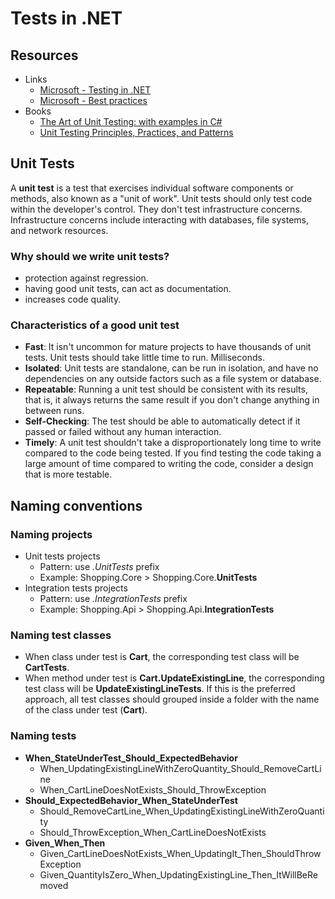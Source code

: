 # Tests in .NET

## Resources

- Links
  - [Microsoft - Testing in .NET](https://learn.microsoft.com/en-us/dotnet/core/testing/)
  - [Microsoft - Best practices](https://learn.microsoft.com/en-us/dotnet/core/testing/unit-testing-best-practices)
- Books
  - [The Art of Unit Testing: with examples in C# ](https://www.amazon.com/Art-Unit-Testing-examples-ebook/dp/B097826FLN/)
  - [Unit Testing Principles, Practices, and Patterns](https://www.amazon.com/Unit-Testing-Principles-Practices-Patterns/dp/1617296279)

## Unit Tests

A **unit test** is a test that exercises individual software components or methods, also known as a "unit of work". Unit tests should only test code within the developer's control. They don't test infrastructure concerns. Infrastructure concerns include interacting with databases, file systems, and network resources.

### Why should we write unit tests?

- protection against regression.
- having good unit tests, can act as documentation.
- increases code quality.

### Characteristics of a good unit test

- **Fast**: It isn't uncommon for mature projects to have thousands of unit tests. Unit tests should take little time to run. Milliseconds.
- **Isolated**: Unit tests are standalone, can be run in isolation, and have no dependencies on any outside factors such as a file system or database.
- **Repeatable**: Running a unit test should be consistent with its results, that is, it always returns the same result if you don't change anything in between runs.
- **Self-Checking**: The test should be able to automatically detect if it passed or failed without any human interaction.
- **Timely**: A unit test shouldn't take a disproportionately long time to write compared to the code being tested. If you find testing the code taking a large amount of time compared to writing the code, consider a design that is more testable.

## Naming conventions

### Naming projects

- Unit tests projects
  - Pattern: use _.UnitTests_ prefix
  - Example: Shopping.Core > Shopping.Core.**UnitTests**
- Integration tests projects
  - Pattern: use _.IntegrationTests_ prefix
  - Example: Shopping.Api > Shopping.Api.**IntegrationTests**

### Naming test classes

- When class under test is **Cart**, the corresponding test class will be **CartTests**.
- When method under test is **Cart.UpdateExistingLine**, the corresponding test class will be **UpdateExistingLineTests**. If this is the preferred approach, all test classes should grouped inside a folder with the name of the class under test (**Cart**).

### Naming tests

- **When_StateUnderTest_Should_ExpectedBehavior**
  - When_UpdatingExistingLineWithZeroQuantity_Should_RemoveCartLine
  - When_CartLineDoesNotExists_Should_ThrowException
- **Should_ExpectedBehavior_When_StateUnderTest**
  - Should_RemoveCartLine_When_UpdatingExistingLineWithZeroQuantity
  - Should_ThrowException_When_CartLineDoesNotExists
- **Given_When_Then**
  - Given_CartLineDoesNotExists_When_UpdatingIt_Then_ShouldThrowException
  - Given_QuantityIsZero_When_UpdatingExistingLine_Then_ItWillBeRemoved
